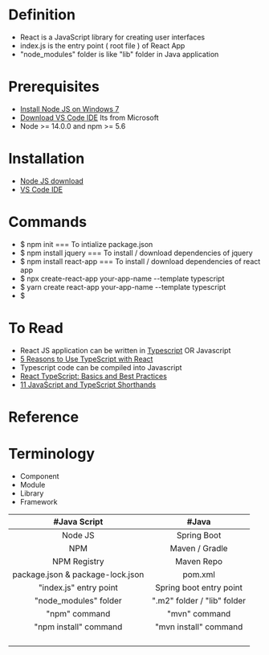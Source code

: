 # Definition
* React is a JavaScript library for creating user interfaces
* index.js is the entry point ( root file ) of React App
* "node_modules" folder is like "lib" folder in Java application
# Prerequisites
* [Install Node JS on Windows 7](https://www.centennialsoftwaresolutions.com/post/install-node-js-on-windows-7)
* [Download VS Code IDE](https://code.visualstudio.com/#alt-downloads) Its from Microsoft
* Node >= 14.0.0 and npm >= 5.6
# Installation
* [Node JS download](https://nodejs.org/en/)
* [VS Code IDE](https://code.visualstudio.com/#alt-downloads)
# Commands
* $ npm init === To intialize package.json
* $ npm install jquery === To install / download dependencies of jquery
* $ npm install react-app === To install / download dependencies of react app
* $ npx create-react-app your-app-name --template typescript
* $ yarn create react-app your-app-name --template typescript
* $ 
# To Read
* React JS application can be written in [Typescript](https://www.typescriptlang.org/) OR Javascript
* [5 Reasons to Use TypeScript with React](https://blog.bitsrc.io/5-strong-reasons-to-use-typescript-with-react-bc987da5d907)
* Typescript code can be compiled into Javascript 
* [React TypeScript: Basics and Best Practices](https://blog.bitsrc.io/react-typescript-cheetsheet-2b6fa2cecfe2)
* [11 JavaScript and TypeScript Shorthands](https://blog.bitsrc.io/11-javascript-and-typescript-shorthands-you-should-know-690a002674e0)
# Reference
# Terminology
* Component
* Module
* Library
* Framework

| #Java Script | #Java | 
| :---: | :---: | 
| Node JS   | Spring Boot | 
| NPM | Maven / Gradle |
| NPM Registry | Maven Repo|
| package.json & package-lock.json| pom.xml |
| "index.js" entry point | Spring boot entry point|
| "node_modules" folder | ".m2" folder / "lib" folder |
| "npm" command | "mvn" command |
| "npm install" command  | "mvn install" command |
| | |
| | |
| | |
| | |
